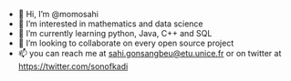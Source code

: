 - 👋 Hi, I’m @momosahi
- 👀 I’m interested in mathematics and data science
- 🌱 I’m currently learning python, Java, C++ and SQL
- 💞️ I’m looking to collaborate on every open source project
- 📫 you can reach me at sahi.gonsangbeu@etu.unice.fr or on twitter at https://twitter.com/sonofkadi

<!---
momosahi/momosahi is a ✨ special ✨ repository because its `README.md` (this file) appears on your GitHub profile.
You can click the Preview link to take a look at your changes.
--->
